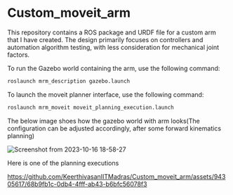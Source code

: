 # Custom_moveit_arm

This repository contains a ROS package and URDF file for a custom arm that I have created. The design primarily focuses on controllers and automation algorithm testing, with less consideration for mechanical joint factors.

To run the Gazebo world containing the arm, use the following command:

```bash
roslaunch mrm_description gazebo.launch
```
To launch the moveit planner interface, use the following command:

```bash
roslaunch mrm_moveit moveit_planning_execution.launch
```

The below image shoes how the gazebo world with arm looks(The configuration can be adjusted accordingly, after some forward kinematics planning)

![Screenshot from 2023-10-16 18-58-27](https://github.com/KeerthivasanIITMadras/Custom_moveit_arm/assets/94305617/899e495f-fa43-4e16-97df-43689e1fe24d)

<p>Here is one of the planning executions</p>



https://github.com/KeerthivasanIITMadras/Custom_moveit_arm/assets/94305617/68b9fb1c-0db4-4fff-ab43-b6bfc56078f3

